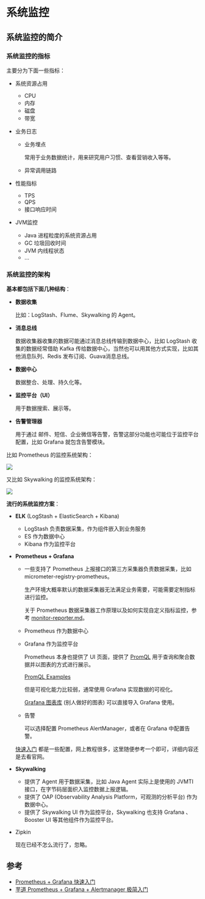 # 系统监控

## 系统监控的简介

### 系统监控的指标

主要分为下面一些指标：

+ 系统资源占用

  + CPU
  + 内存
  + 磁盘
  + 带宽

+ 业务日志

  + 业务埋点

    常用于业务数据统计，用来研究用户习惯、查看营销收入等等。

  + 异常调用链路

+ 性能指标

  + TPS
  + QPS
  + 接口响应时间

+ JVM监控

  + Java 进程粒度的系统资源占用
  + GC 垃圾回收时间
  + JVM 内线程状态
  + ...

### 系统监控的架构

**基本都包括下面几种结构**：

+ **数据收集**

  比如：LogStash、Flume、Skywalking 的 Agent。

+ **消息总线**

  数据收集器收集的数据可能通过消息总线传输到数据中心，比如 LogStash 收集的数据经常借助 Kafka 传给数据中心，当然也可以用其他方式实现，比如其他消息队列、Redis 发布订阅、Guava消息总线。

+ **数据中心**

  数据整合、处理、持久化等。

+ **监控平台（UI）**

  用于数据搜索、展示等。

+ **告警管理器**

  用于通过 邮件、短信、企业微信等告警，告警这部分功能也可能位于监控平台配置，比如 Grafana 就包含告警模块。

比如 Prometheus 的监控系统架构：

![](https://prometheus.io/assets/architecture.png)

又比如 Skywalking 的监控系统架构：

![](https://skywalking.apache.org/images/home/architecture_2160x720.png)

**流行的系统监控方案**：

+ **ELK** (LogStash + ElasticSearch + Kibana)

  + LogStash 负责数据采集，作为组件嵌入到业务服务
  + ES 作为数据中心
  + Kibana 作为监控平台

+ **Prometheus + Grafana**

  + 一些支持了 Prometheus 上报接口的第三方采集器负责数据采集，比如 micrometer-registry-prometheus。

    生产环境大概率默认的数据采集器无法满足业务需要，可能需要定制指标进行监控。

    关于 Prometheus 数据采集器工作原理以及如何实现自定义指标监控，参考 [monitor-reporter.md](./monitor-reporter.md)。

  + Prometheus 作为数据中心

  + Grafana 作为监控平台

    Prometheus 本身也提供了 UI 页面，提供了 [PromQL](https://prometheus.io/docs/prometheus/latest/querying/basics/) 用于查询和聚合数据并以图表的方式进行展示。

    [PromQL Examples](https://prometheus.io/docs/prometheus/latest/querying/examples/)

    但是可视化能力比较弱，通常使用 Grafana 实现数据的可视化。

    [Grafana 图表库](https://grafana.com/grafana/dashboards/) (别人做好的图表) 可以直接导入 Grafana 使用。

  + 告警

    可以选择配置 Prometheus AlertManager，或者在 Grafana 中配置告警。

  [快速入门](https://www.cnblogs.com/chanshuyi/category/1862951.html) 都是一些配置，网上教程很多，这里随便参考一个即可，详细内容还是去看官网。

+ **Skywalking**

  + 提供了 Agent 用于数据采集，比如 Java Agent 实际上是使用的 JVMTI 接口，在字节码层面织入监控数据上报逻辑。
  + 提供了 OAP (Observability Analysis Platform，可观测的分析平台) 作为数据中心。
  + 提供了 Skywalking UI 作为监控平台，Skywalking 也支持 Grafana 、 Booster UI 等其他组件作为监控平台。

+ Zipkin

  现在已经不怎么流行了，忽略。

## 参考

+ [Prometheus + Grafana 快速入门](https://www.cnblogs.com/chanshuyi/category/1862951.html)
+ [芋道 Prometheus + Grafana + Alertmanager 极简入门](https://www.iocoder.cn/Prometheus/install/)
